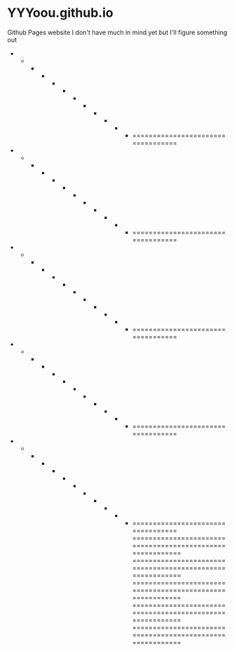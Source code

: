 # YYYoou.github.io
Github Pages website I don't have much in mind yet but I'll figure something out

+ + + + + + + + + + + + ==================================
+ + + + + + + + + + + + ==================================
+ + + + + + + + + + + + ==================================
+ + + + + + + + + + + + ==================================
+ + + + + + + + + + + + ==================================
==========================================================
==========================================================
==========================================================
==========================================================
==========================================================
